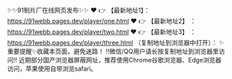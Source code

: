 ✨✨91制片厂在线网页发布✨✨
❤️ 👉 【最新地址1】： https://91webb.pages.dev/player/one.html
❤️ 👉 【最新地址2】 ： https://91webb.pages.dev/player/two.html
❤️ 👉 【最新地址3】 ： https://91webb.pages.dev/player/three.html
（复制地址到浏览器中打开）：
✨重要提醒✨收藏本页面，避免迷路！
‼️微信/QQ用户请长按复制地址到浏览器里访问‼
近期部分国产浏览器屏蔽网址，推荐使用Chrome谷歌浏览器、Edge浏览器访问，苹果使用自带浏览safari。
